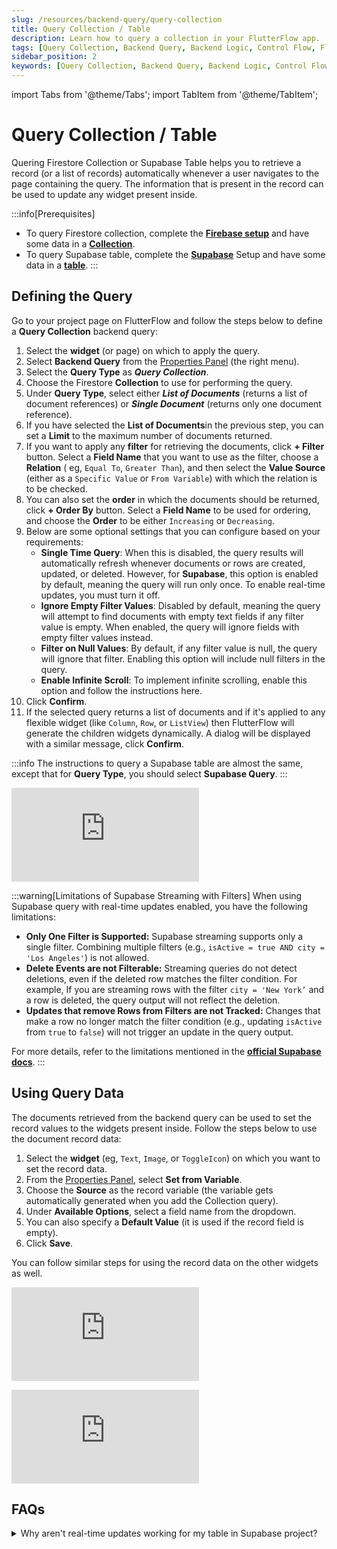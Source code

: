 ```yaml
---
slug: /resources/backend-query/query-collection
title: Query Collection / Table
description: Learn how to query a collection in your FlutterFlow app.
tags: [Query Collection, Backend Query, Backend Logic, Control Flow, FlutterFlow]
sidebar_position: 2
keywords: [Query Collection, Backend Query, Backend Logic, Control Flow, FlutterFlow]
---
```

import Tabs from '@theme/Tabs';
import TabItem from '@theme/TabItem';

# Query Collection / Table

Quering Firestore Collection or Supabase Table helps you to retrieve a record (or a list of records) automatically whenever a
user navigates to the page containing the query. The information that is present in the record can
be used to update any widget present inside.

:::info[Prerequisites]
- To query Firestore collection, complete the [**Firebase setup**](../../../../ff-integrations/firebase/connect-to-firebase-setup.md) and have some data in a [**Collection**](../../../../ff-integrations/database/cloud-firestore/creating-collections.md).
- To query Supabase table, complete the [**Supabase**](../../../../ff-integrations/supabase/supabase-setup.md) Setup and have some data in a [**table**](../../../../ff-integrations/supabase/supabase-setup.md#create-tables-in-supabase).
:::

## Defining the Query

Go to your project page on FlutterFlow and follow the steps below to define a **Query Collection**
backend query:

1. Select the **widget** (or page) on which to apply the query.
2. Select **Backend Query** from
   the [Properties Panel](../../../../intro/ff-ui/builder.md#properties-panel) (the right menu).
3. Select the **Query Type** as ***Query Collection***.
4. Choose the Firestore **Collection** to use for performing the query.
5. Under **Query Type**, select either ***List of Documents*** (returns a list of document
   references) or ***Single Document*** (returns only one document reference).
6. If you have selected the **List of Documents**in the previous step, you can set a **Limit** to
   the maximum number of documents returned.
7. If you want to apply any **filter** for retrieving the documents, click **+ Filter** button.
   Select a **Field Name** that you want to use as the filter, choose a **Relation** (
   eg, `Equal To`, `Greater Than`), and then select the **Value Source** (either as
   a `Specific Value` or `From Variable`) with which the relation is to be checked.
8. You can also set the **order** in which the documents should be returned, click **+ Order By**
   button. Select a **Field Name** to be used for ordering, and choose the **Order** to be
   either `Increasing` or `Decreasing`.
9. Below are some optional settings that you can configure based on your requirements:
    - **Single Time Query**: When this is disabled, the query results will automatically refresh whenever documents or rows are created, updated, or deleted. However, for **Supabase**, this option is enabled by default, meaning the query will run only once. To enable real-time updates, you must turn it off.
    - **Ignore Empty Filter Values**: Disabled by default, meaning the query will attempt to find documents with empty text fields if any filter value is empty. When enabled, the query will ignore fields with empty filter values instead.
    - **Filter on Null Values**: By default, if any filter value is null, the query will ignore that filter. Enabling this option will include null filters in the query.
    - **Enable Infinite Scroll**: To implement infinite scrolling, enable this option and follow the instructions here.
10. Click **Confirm**.
11. If the selected query returns a list of documents and if it's applied to any flexible widget (like `Column`, `Row`, or `ListView`) then FlutterFlow will generate the children widgets
    dynamically. A dialog will be displayed with a similar message, click **Confirm**.

:::info
The instructions to query a Supabase table are almost the same, except that for **Query Type**, you should select **Supabase Query**.
:::

<div style={{
    position: 'relative',
    paddingBottom: 'calc(56.67989417989418% + 41px)', // Keeps the aspect ratio and additional padding
    height: 0,
    width: '100%'
}}>
    <iframe 
        src="https://demo.arcade.software/gnze0w6tZ9INvYmqO6SS?embed&show_copy_link=true"
        title=""
        style={{
            position: 'absolute',
            top: 0,
            left: 0,
            width: '100%',
            height: '100%',
            colorScheme: 'light'
        }}
        frameborder="0"
        loading="lazy"
        webkitAllowFullScreen
        mozAllowFullScreen
        allowFullScreen
        allow="clipboard-write">
    </iframe>
</div>

:::warning[Limitations of Supabase Streaming with Filters]
When using Supabase query with real-time updates enabled, you have the following limitations:

- **Only One Filter is Supported:** Supabase streaming supports only a single filter. Combining multiple filters (e.g., `isActive = true AND city = 'Los Angeles'`) is not allowed.
- **Delete Events are not Filterable:** Streaming queries do not detect deletions, even if the deleted row matches the filter condition. For example, If you are streaming rows with the filter `city = 'New York’` and a row is deleted, the query output will not reflect the deletion.
- **Updates that remove Rows from Filters are not Tracked:** Changes that make a row no longer match the filter condition (e.g., updating `isActive` from `true` to `false`) will not trigger an update in the query output.

For more details, refer to the limitations mentioned in the [**official Supabase docs**](https://supabase.com/docs/guides/realtime/postgres-changes?queryGroups=language&language=js&queryGroups=database-method&database-method=dashboard#delete-events-are-not-filterable).
:::

## Using Query Data

The documents retrieved from the backend query can be used to set the record values to the widgets
present inside. Follow the steps below to use the document record data:

1. Select the **widget** (eg, `Text`, `Image`, or `ToggleIcon`) on which you want to set the record
   data.
2. From the [Properties Panel](../../../../intro/ff-ui/builder.md#properties-panel), select **Set from
   Variable**.
3. Choose the **Source** as the record variable (the variable gets automatically generated when you
   add the Collection query).
4. Under **Available Options**, select a field name from the dropdown.
5. You can also specify a **Default Value** (it is used if the record field is empty).
6. Click **Save**.

You can follow similar steps for using the record data on the other widgets as well.

<Tabs>
<TabItem value="1" label="Display Data from Firestore Collection" default>
<div style={{
    position: 'relative',
    paddingBottom: 'calc(56.67989417989418% + 41px)', // Keeps the aspect ratio and additional padding
    height: 0,
    width: '100%'}}>
    <iframe 
        src="https://demo.arcade.software/lduCQak3hFCUC1xNVP1c?embed&show_copy_link=true"
        title=""
        style={{
            position: 'absolute',
            top: 0,
            left: 0,
            width: '100%',
            height: '100%',
            colorScheme: 'light'
        }}
        frameborder="0"
        loading="lazy"
        webkitAllowFullScreen
        mozAllowFullScreen
        allowFullScreen
        allow="clipboard-write">
    </iframe>
</div>
<p></p>
</TabItem>
<TabItem value="2" label="Display Data from Supabase Table">
<div style={{
    position: 'relative',
    paddingBottom: 'calc(56.67989417989418% + 41px)', // Keeps the aspect ratio and additional padding
    height: 0,
    width: '100%'}}>
    <iframe 
        src="https://demo.arcade.software/utIKpcL7km05zSnZvLaz?embed&show_copy_link=true"
        title=""
        style={{
            position: 'absolute',
            top: 0,
            left: 0,
            width: '100%',
            height: '100%',
            colorScheme: 'light'
        }}
        frameborder="0"
        loading="lazy"
        webkitAllowFullScreen
        mozAllowFullScreen
        allowFullScreen
        allow="clipboard-write">
    </iframe>
</div>
<p></p>
</TabItem>
</Tabs>

## FAQs
<details>
<summary>Why aren't real-time updates working for my table in Supabase project?</summary>
<p>
First, ensure that the **Single Time Query** option is disabled in the query where you've added it. Then, verify that the real-time feature is enabled for your table in Supabase project. You can find this option in the top-right corner of the table viewer.

![enable-realtime-updates-sb-table.avif](../imgs/enable-realtime-updates-sb-table.avif)

Additionally, you can enable real-time updates when creating a new table.

![enable-realtime-updates-sb-table.avif](../imgs/enable-realtime-updates-sb-table-2.avif)
</p>
</details>